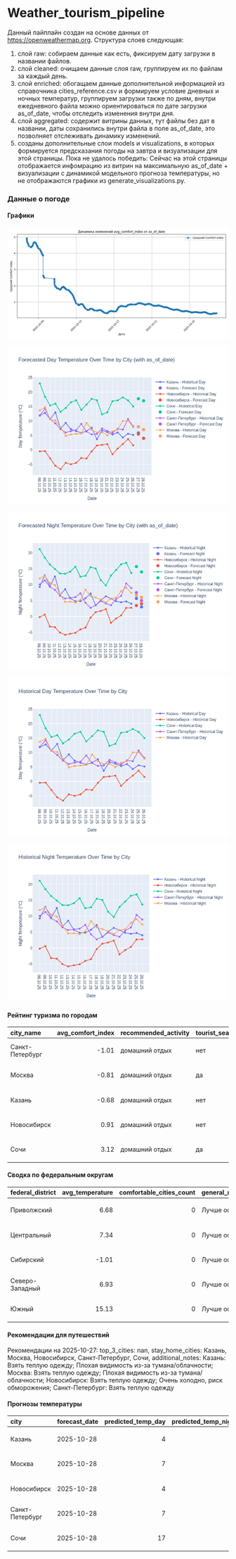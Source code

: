 # Weather_tourism_pipeline
Данный пайплайн создан на основе данных от https://openweathermap.org.
Структура слоев следующая:
  1) слой raw: 
  собираем данные как есть, фиксируем дату загрузки в названии файлов.
  2) слой cleaned:
  очищаем данные слоя raw, группируем их по файлам за каждый день.
  3) слой enriched:
  обогащаем данные дополнительной информацией из справочника cities_reference.csv и формируем условие дневных и ночных температур,
  группируем загрузки также по дням, внутри ежедневного файла можно ориентироваться по дате загрузки as_of_date, чтобы отследить изменения внутри дня.
  4) слой aggregated:
   содержит витрины данных, тут файлы без дат в названии, даты сохранились внутри файла в поле as_of_date, это позволняет отслеживать динамику изменений.
  6) созданы дополнительные слои models и visualizations, в которых формируется предсказания погоды на завтра и визуализации для этой страницы.
  Пока не удалось победить: Сейчас на этой страницы отображается инфомрацию из витрин на максимальную as_of_date + визуализации с динамикой модельного прогноза температуры, 
  но не отображаются графики из generate_visualizations.py.
<!-- WEATHER DATA START -->
### Данные о погоде

#### Графики
![Comfort Index Trend](data/visualizations/comfort_index_trend.png)

![Forecasted Day Temperature](data/visualizations/forecasted_day_temperature.png)

![Forecasted Night Temperature](data/visualizations/forecasted_night_temperature.png)

![Historical Day Temperature](data/visualizations/historical_day_temperature.png)

![Historical Night Temperature](data/visualizations/historical_night_temperature.png)

#### Рейтинг туризма по городам
| city_name       |   avg_comfort_index | recommended_activity   | tourist_season_match   | tourism_season   | tour_recommendation       | as_of_date          |
|:----------------|--------------------:|:-----------------------|:-----------------------|:-----------------|:--------------------------|:--------------------|
| Санкт-Петербург |               -1.01 | домашний отдых         | нет                    | Май-Сентябрь     | домашний отдых вне сезона | 2025-10-27 20:23:00 |
| Москва          |               -0.81 | домашний отдых         | да                     | Круглогодично    | домашний отдых в сезон    | 2025-10-27 20:23:00 |
| Казань          |               -0.68 | домашний отдых         | нет                    | Май-Сентябрь     | домашний отдых вне сезона | 2025-10-27 20:23:00 |
| Новосибирск     |                0.91 | домашний отдых         | нет                    | Июнь-Август      | домашний отдых вне сезона | 2025-10-27 20:23:00 |
| Сочи            |                3.12 | домашний отдых         | да                     | Май-Октябрь      | домашний отдых в сезон    | 2025-10-27 20:23:00 |

#### Сводка по федеральным округам
| federal_district   |   avg_temperature |   comfortable_cities_count | general_recommendation   | as_of_date          |
|:-------------------|------------------:|---------------------------:|:-------------------------|:--------------------|
| Приволжский        |              6.68 |                          0 | Лучше остаться дома      | 2025-10-27 20:23:00 |
| Центральный        |              7.34 |                          0 | Лучше остаться дома      | 2025-10-27 20:23:00 |
| Сибирский          |             -1.01 |                          0 | Лучше остаться дома      | 2025-10-27 20:23:00 |
| Северо-Западный    |              6.93 |                          0 | Лучше остаться дома      | 2025-10-27 20:23:00 |
| Южный              |             15.13 |                          0 | Лучше остаться дома      | 2025-10-27 20:23:00 |

#### Рекомендации для путешествий
Рекомендации на 2025-10-27: top_3_cities: nan, stay_home_cities: Казань, Москва, Новосибирск, Санкт-Петербург, Сочи, additional_notes: Казань: Взять теплую одежду; Плохая видимость из-за тумана/облачности; Москва: Взять теплую одежду; Плохая видимость из-за тумана/облачности; Новосибирск: Взять теплую одежду; Очень холодно, риск обморожения; Санкт-Петербург: Взять теплую одежду

#### Прогнозы температуры
| city            | forecast_date   |   predicted_temp_day |   predicted_temp_night | model_type       | as_of_date          |
|:----------------|:----------------|---------------------:|-----------------------:|:-----------------|:--------------------|
| Казань          | 2025-10-28      |                    4 |                      3 | LinearRegression | 2025-10-27 20:24:07 |
| Москва          | 2025-10-28      |                    7 |                      6 | LinearRegression | 2025-10-27 20:24:07 |
| Новосибирск     | 2025-10-28      |                    4 |                      4 | LinearRegression | 2025-10-27 20:24:07 |
| Санкт-Петербург | 2025-10-28      |                    7 |                      5 | LinearRegression | 2025-10-27 20:24:07 |
| Сочи            | 2025-10-28      |                   17 |                     14 | LinearRegression | 2025-10-27 20:24:07 |


<!-- WEATHER DATA END -->
